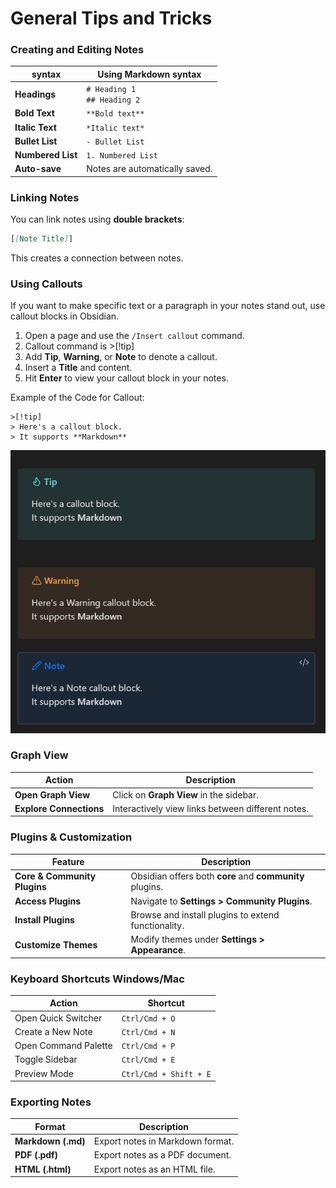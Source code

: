 # General Tips and Tricks

### Creating and Editing Notes

|syntax                  |Using Markdown syntax                                   |
|--------------------------------|-----------------------------------------------------|
| **Headings**                   | `# Heading 1` <br> `## Heading 2`                  |
| **Bold Text**                  | `**Bold text**`                                    |
| **Italic Text**                | `*Italic text*`                                    |
| **Bullet List**                | `- Bullet List`                                    |
| **Numbered List**              | `1. Numbered List`                                 |
| **Auto-save**                  | Notes are automatically saved.                     |

### Linking Notes
You can link notes using **double brackets**:
```md
[[Note Title]]
```
This creates a connection between notes.

### Using Callouts

If you want to make specific text or a paragraph in your notes stand out, use callout blocks in Obsidian.

1. Open a page and use the `/Insert callout` command.
2. Callout command is >[!tip]
2. Add **Tip**, **Warning**, or **Note** to denote a callout.
3. Insert a **Title** and content.
4. Hit **Enter** to view your callout block in your notes.

Example of the Code for Callout:
```
>[!tip]
> Here's a callout block.
> It supports **Markdown**
```
![callout](./asset/callout.png)

### Graph View

| Action                     | Description |
|----------------------------|-------------|
| **Open Graph View**        | Click on **Graph View** in the sidebar. |
| **Explore Connections**    | Interactively view links between different notes. |


### Plugins & Customization

| Feature            | Description |
|--------------------|------------|
| **Core & Community Plugins** | Obsidian offers both **core** and **community** plugins. |
| **Access Plugins** | Navigate to **Settings > Community Plugins**. |
| **Install Plugins** | Browse and install plugins to extend functionality. |
| **Customize Themes** | Modify themes under **Settings > Appearance**. |


### Keyboard Shortcuts Windows/Mac

| Action | Shortcut |
|--------|----------|
| Open Quick Switcher | `Ctrl/Cmd + O` |
| Create a New Note | `Ctrl/Cmd + N` |
| Open Command Palette | `Ctrl/Cmd + P` |
| Toggle Sidebar | `Ctrl/Cmd + E` |
| Preview Mode | `Ctrl/Cmd + Shift + E` |

### Exporting Notes

| Format  | Description |
|---------|------------|
| **Markdown (.md)** | Export notes in Markdown format. |
| **PDF (.pdf)** | Export notes as a PDF document. |
| **HTML (.html)** | Export notes as an HTML file. |
